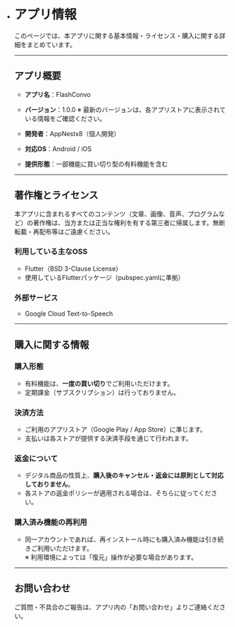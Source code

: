 - # アプリ情報
  
  このページでは、本アプリに関する基本情報・ライセンス・購入に関する詳細をまとめています。
  
  ---
  
  ## アプリ概要
  
  - **アプリ名**：FlashConvo
  - **バージョン**：1.0.0 
    ※ 最新のバージョンは、各アプリストアに表示されている情報をご確認ください。
  
  - **開発者**：AppNestx8（個人開発）  
  - **対応OS**：Android / iOS  
  - **提供形態**：一部機能に買い切り型の有料機能を含む
  
  ---
  
  ## 著作権とライセンス
  
  本アプリに含まれるすべてのコンテンツ（文章、画像、音声、プログラムなど）の著作権は、当方または正当な権利を有する第三者に帰属します。無断転載・再配布等はご遠慮ください。
  
  ### 利用している主なOSS
  
  - Flutter（BSD 3-Clause License）  
  - 使用しているFlutterパッケージ（pubspec.yamlに準拠） 
  
  ### 外部サービス
  
  - Google Cloud Text-to-Speech  
  
  ---
  
  ## 購入に関する情報
  
  ### 購入形態
  
  - 有料機能は、**一度の買い切り**でご利用いただけます。  
  - 定期課金（サブスクリプション）は行っておりません。
  
  ### 決済方法
  
  - ご利用のアプリストア（Google Play / App Store）に準じます。  
  - 支払いは各ストアが提供する決済手段を通じて行われます。
  
  ### 返金について
  
  - デジタル商品の性質上、**購入後のキャンセル・返金には原則として対応しておりません**。  
  - 各ストアの返金ポリシーが適用される場合は、そちらに従ってください。
  
  ### 購入済み機能の再利用
  
  - 同一アカウントであれば、再インストール時にも購入済み機能は引き続きご利用いただけます。  
    ※ 利用環境によっては「復元」操作が必要な場合があります。
  
  ---
  
  ## お問い合わせ
  
  ご質問・不具合のご報告は、アプリ内の「お問い合わせ」よりご連絡ください。
